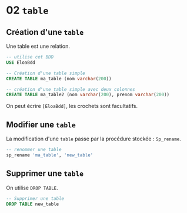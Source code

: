 # 02 `table`



## Création d'une `table`

Une table est une relation.

```sql
-- utilise cet BDD
USE EloaBdd

-- Création d'une table simple
CREATE TABLE ma_table (nom varchar(200))

-- création d'une table simple avec deux colonnes
CREATE TABLE ma_table2 (nom varchar(200), prenom varchar(200))
```

On peut écrire `[EloaBdd]`, les crochets sont facultatifs.

## Modifier une `table`

La modification d'une `table` passe par la procédure stockée : `Sp_rename`.

```sql
-- renommer une table
sp_rename 'ma_table', 'new_table'
```



## Supprimer une `table`

On utilise `DROP TABLE`.

```sql
-- Supprimer une table
DROP TABLE new_table
```


